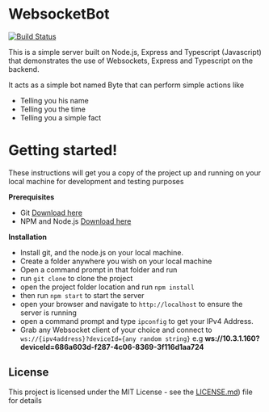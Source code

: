 
# WebsocketBot
[![Build Status](https://travis-ci.org/joemccann/dillinger.svg?branch=master)](https://travis-ci.org/joemccann/dillinger)

This is a simple server built on Node.js, Express and Typescript (Javascript) that demonstrates the use of Websockets, Express and Typescript on the backend.

It acts as a simple bot named Byte that can perform simple actions like

  - Telling you his name
  - Telling you the time
  - Telling you a simple fact

# Getting started!
These instructions will get you a copy of the project up and running on your local machine for development and testing purposes

**Prerequisites**
   

 - Git [Download here](https://git-scm.com/downloads)
- NPM and Node.js [Download here](https://nodejs.org/en/download/)

**Installation**
- Install git, and the node.js on your local machine.
-  Create a folder anywhere you wish on your local machine
- Open a command prompt in that folder and run
-  run `git clone` to clone the project
- open the project folder location and run `npm install`
- then run `npm start` to start the server
- open your browser and navigate to `http://localhost` to ensure the server is running
- open a command prompt and type `ipconfig` to get your IPv4 Address.
- Grab any Websocket client of your choice and connect to `ws://{ipv4address}?deviceId={any random string}` e.g **ws://10.3.1.160?deviceId=686a603d-f287-4c06-8369-3f116d1aa724**
## License
This project is licensed under the MIT License - see the [LICENSE.md]([https://github.com/McLeroy/WebsocketBot/blob/master/LICENSE)) file for details